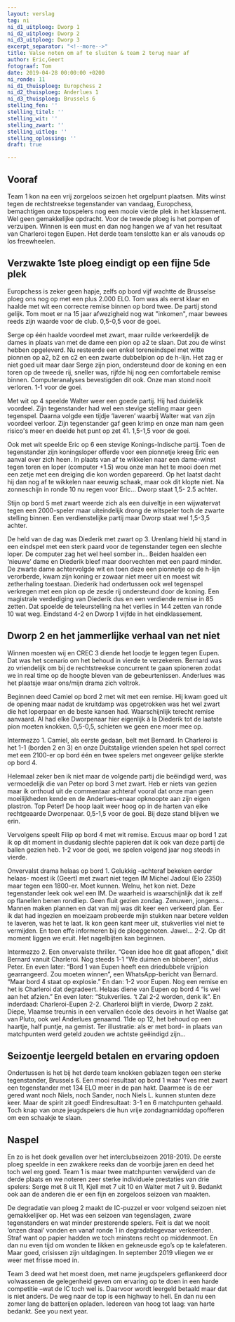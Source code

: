 ```yaml
---
layout: verslag
tag: ni
ni_d1_uitploeg: Dworp 1
ni_d2_uitploeg: Dworp 2
ni_d3_uitploeg: Dworp 3
excerpt_separator: "<!--more-->"
title: Valse noten om af te sluiten & team 2 terug naar af
author: Eric,Geert
fotograaf: Tom
date: 2019-04-28 00:00:00 +0200
ni_ronde: 11
ni_d1_thuisploeg: Europchess 2
ni_d2_thuisploeg: Anderlues 1
ni_d3_thuisploeg: Brussels 6
stelling_fen: ''
stelling_titel: ''
stelling_wit: ''
stelling_zwart: ''
stelling_uitleg: ''
stelling_oplossing: ''
draft: true

---
```

## Vooraf

Team 1 kon na een vrij zorgeloos seizoen het orgelpunt plaatsen. Mits winst tegen de rechtstreekse tegenstander van vandaag, Europchess, bemachtigen onze topspelers nog een mooie vierde plek in het klassement. Wel geen gemakkelijke opdracht. Voor de tweede ploeg is het pompen of verzuipen. Winnen is een must en dan nog hangen we af van het resultaat van Charleroi tegen Eupen. Het derde team tenslotte kan er als vanouds op los freewheelen.<!--more-->

## Verzwakte 1ste ploeg eindigt op een fijne 5de plek

Europchess is zeker geen hapje, zelfs op bord vijf wachtte de Brusselse ploeg ons nog op met een plus 2.000 ELO. Tom was als eerst klaar en haalde met wit een correcte remise binnen op bord twee. De partij stond gelijk. Tom moet er na 15 jaar afwezigheid nog wat "inkomen", maar bewees reeds zijn waarde voor de club. 0,5-0,5 voor de goei.

Serge op één haalde voordeel met zwart, maar ruilde verkeerdelijk de dames in plaats van met de dame een pion op a2 te slaan. Dat zou de winst hebben opgeleverd. Nu resteerde een enkel toreneindspel met witte pionnen op a2, b2 en c2 en een zwarte dubbelpion op de h-lijn. Het zag er niet goed uit maar daar Serge zijn pion, ondersteund door de koning en een toren op de tweede rij, sneller was, rijfde hij nog een comfortabele remise binnen. Computeranalyses bevestigden dit ook. Onze man stond nooit verloren. 1-1 voor de goei.

Met wit op 4 speelde Walter weer een goede partij. Hij had duidelijk voordeel. Zijn tegenstander had wel een stevige stelling maar geen tegenspel. Daarna volgde een tijdje ‘laveren’ waarbij Walter wat van zijn voordeel verloor. Zijn tegenstander gaf geen krimp en onze man nam geen risico's meer en deelde het punt op zet 41. 1,5-1,5 voor de goei.

Ook met wit speelde Eric op 6 een stevige Konings-Indische partij. Toen de tegenstander zijn koningsloper offerde voor een pionnetje kreeg Eric een aanval over zich heen. In plaats van af te wikkelen naar een dame-winst tegen toren en loper (computer +1.5) wou onze man het te mooi doen met een zetje met een dreiging die kon worden gepareerd. Op het laatst dacht hij dan nog af te wikkelen naar eeuwig schaak, maar ook dit klopte niet. Na zonneschijn in ronde 10 nu regen voor Eric... Dworp staat 1,5- 2.5 achter.

Stijn op bord 5 met zwart weerde zich als een duiveltje in een wijwatervat tegen een 2000-speler maar uiteindelijk drong de witspeler toch de zwarte stelling binnen. Een verdienstelijke partij maar Dworp staat wel 1,5-3,5 achter.

De held van de dag was Diederik met zwart op 3. Urenlang hield hij stand in een eindspel met een sterk paard voor de tegenstander tegen een slechte loper. De computer zag het wel heel somber in... Beiden haalden een ‘nieuwe’ dame en Diederik bleef maar doorvechten met een paard minder. De zwarte dame achtervolgde wit en toen deze een pionnetje op de h-lijn verorberde, kwam zijn koning er zowaar niet meer uit en moest wit zetherhaling toestaan. Diederik had ondertussen ook wel tegenspel verkregen met een pion op de zesde rij ondersteund door de koning. Een magistrale verdediging van Diederik dus en een verdiende remise in 85 zetten. Dat spoelde de teleurstelling na het verlies in 144 zetten van ronde 10 wat weg. Eindstand 4-2 en Dworp 1 vijfde in het eindklassement.

## Dworp 2 en het jammerlijke verhaal van net niet

Winnen moesten wij en CREC 3 diende het loodje te leggen tegen Eupen. Dat was het scenario om het behoud in vierde te verzekeren. Bernard was zo vriendelijk om bij de rechtstreekse concurrent te gaan spioneren zodat we in real time op de hoogte bleven van de gebeurtenissen. Anderlues was het plaatsje waar ons/mijn drama zich voltrok.

Beginnen deed Camiel op bord 2 met wit met een remise. Hij kwam goed uit de opening maar nadat de kruitdamp was opgetrokken was het wel zwart die het loperpaar en de beste kansen had. Waarschijnlijk terecht remise aanvaard. Al had elke Dworpenaar hier eigenlijk à la Diederik tot de laatste pion moeten knokken. 0,5-0,5, schieten we geen ene moer mee op.

Intermezzo 1. Camiel, als eerste gedaan, belt met Bernard. In Charleroi is het 1-1 (borden 2 en 3) en onze Duitstalige vrienden spelen het spel correct met een 2100-er op bord één en twee spelers met ongeveer gelijke sterkte op bord 4.

Helemaal zeker ben ik niet maar de volgende partij die beëindigd werd, was vermoedelijk die van Peter op bord 3 met zwart. Heb er niets van gezien maar ik onthoud uit de commentaar achteraf vooral dat onze man geen moeilijkheden kende en de Anderlues-enaar opknoopte aan zijn eigen plastron. Top Peter! De hoop laait weer hoog op in de harten van elke rechtgeaarde Dworpenaar. 0,5-1,5 voor de goei. Bij deze stand blijven we erin.

Vervolgens speelt Filip op bord 4 met wit remise. Excuus maar op bord 1 zat ik op dit moment in dusdanig slechte papieren dat ik ook van deze partij de ballen gezien heb. 1-2 voor de goei, we spelen volgend jaar nog steeds in vierde.

Onvervalst drama helaas op bord 1. Gelukkig –achteraf bekeken eerder helaas- moest ik (Geert) met zwart niet tegen IM Michel Jadoul (Elo 2350) maar tegen een 1800-er. Moet kunnen. Welnu, het kon niet. Deze tegenstander leek ook wel een IM. De waarheid is waarschijnlijk dat ik zelf op flanellen benen rondliep. Geen fluit gezien zondag. Zenuwen, jongens... Mannen maken plannen en dat van mij was dit keer een verkeerd plan. Eer ik dat had ingezien en moeizaam probeerde mijn stukken naar betere velden te laveren, was het te laat. Ik kon geen kant meer uit, stukverlies viel niet te vermijden. En toen effe informeren bij de ploeggenoten. Jawel... 2-2. Op dit moment liggen we eruit. Het nagelbijten kan beginnen.

Intermezzo 2. Een onvervalste thriller. “Geen idee hoe dit gaat aflopen,” dixit Bernard vanuit Charleroi. Nog steeds 1-1 “We duimen en bibberen”, aldus Peter. En even later: “Bord 1 van Eupen heeft een driedubbele vrijpion gearrangeerd. Zou moeten winnen”, een WhatsApp-bericht van Bernard. “Maar bord 4 staat op explosie.” En dan: 1-2 voor Eupen. Nog een remise en het is Charleroi dat degradeert. Helaas diene van Eupen op bord 4 “is wel aan het afzien.” En even later: “Stukverlies. ’t Zal 2-2 worden, denk ik”. En inderdaad: Charleroi-Eupen 2-2. Charleroi blijft in vierde, Dworp 2 zakt. Diepe, Vlaamse treurnis in een vervallen école des devoirs in het Waalse gat van Pluto, ook wel Anderlues genaamd. 11de op 12, het behoud op een haartje, half puntje, na gemist. Ter illustratie: als er met bord- in plaats van matchpunten werd geteld zouden we achtste geëindigd zijn…

## Seizoentje leergeld betalen en ervaring opdoen

Ondertussen is het bij het derde team knokken geblazen tegen een sterke tegenstander, Brussels 6. Een mooi resultaat op bord 1 waar Yves met zwart een tegenstander met 134 ELO meer in de pan hakt. Daarmee is de eer gered want noch Niels, noch Sander, noch Niels L. kunnen stunten deze keer. Maar de spirit zit goed! Eindresultaat: 3-1 en 6 matchpunten gehaald. Toch knap van onze jeugdspelers die hun vrije zondagnamiddag opofferen om een schaakje te slaan.

## Naspel

En zo is het doek gevallen over het interclubseizoen 2018-2019. De eerste ploeg speelde in een zwakkere reeks dan de voorbije jaren en deed het toch wel erg goed. Team 1 is maar twee matchpunten verwijderd van de derde plaats en we noteren zeer sterke individuele prestaties van drie spelers: Serge met 8 uit 11, Kjell met 7 uit 10 en Walter met 7 uit 9. Bedankt ook aan de anderen die er een fijn en zorgeloos seizoen van maakten.

De degradatie van ploeg 2 maakt de IC-puzzel er voor volgend seizoen niet gemakkelijker op. Het was een seizoen van tegenslagen, zware tegenstanders en wat minder presterende spelers. Feit is dat we nooit ‘onzen draai’ vonden en vanaf ronde 1 in degradatiegevaar verkeerden. Straf want op papier hadden we toch minstens recht op middenmoot. En dan nu even tijd om wonden te likken en gekneusde ego’s op te kalefateren. Maar goed, crisissen zijn uitdagingen. In september 2019 vliegen we er weer met frisse moed in.

Team 3 deed wat het moest doen, met name jeugdspelers geflankeerd door volwassenen de gelegenheid geven om ervaring op te doen in een harde competitie –wat de IC toch wel is. Daarvoor wordt leergeld betaald maar dat is niet anders. De weg naar de top is een highway to hell. En dan nu een zomer lang de batterijen opladen. Iedereen van hoog tot laag: van harte bedankt. See you next year.
